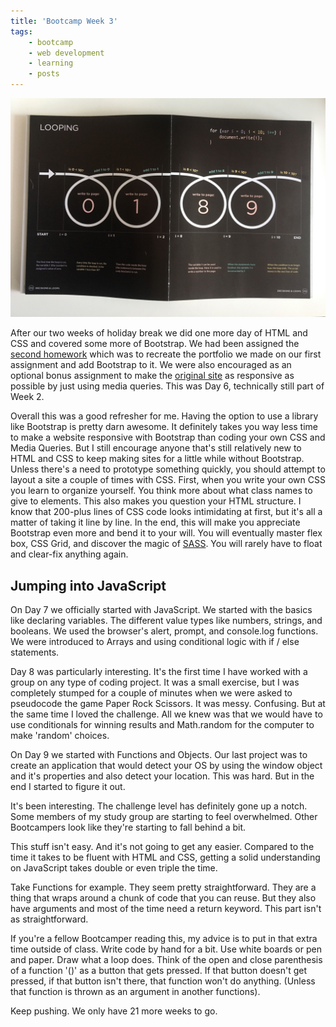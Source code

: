 ```yaml
---
title: 'Bootcamp Week 3'
tags: 
    - bootcamp
    - web development
    - learning
    - posts
---
```


<img src="../images/loops.jpg" alt="visualization of a for loop"> 

After our two weeks of holiday break we did one more day of HTML and CSS and covered some more of Bootstrap. We had been assigned the [second homework](https://github.com/yarocruz/responsive-portfolio) which was to recreate the portfolio we made on our first assignment and add Bootstrap to it. We were also encouraged as an optional bonus assignment to make the [original site](https://github.com/yarocruz/portfolio) as responsive as possible by just using media queries. This was Day 6, technically still part of Week 2.

Overall this was a good refresher for me. Having the option to use a library like Bootstrap is pretty darn awesome. It definitely takes you way less time to make a website responsive with Bootstrap than coding your own CSS and Media Queries. But I still encourage anyone that's still relatively new to HTML and CSS to keep making sites for a little while without Bootstrap. Unless there's a need to prototype something quickly, you should attempt to layout a site a couple of times with CSS. First, when you write your own CSS you learn to organize yourself. You think more about what class names to give to elements. This also makes you question your HTML structure. I know that 200-plus lines of CSS code looks intimidating at first, but it's all a matter of taking it line by line. In the end, this will make you appreciate Bootstrap even more and bend it to your will. You will eventually master flex box, CSS Grid, and discover the magic of [SASS](https://sass-lang.com/). You will rarely have to float and clear-fix anything again.

## Jumping into JavaScript

On Day 7 we officially started with JavaScript. We started with the basics like declaring variables. The different value types like numbers, strings, and booleans. We used the browser's alert, prompt, and console.log functions. We were introduced to Arrays and using conditional logic with if / else statements.  

Day 8 was particularly interesting. It's the first time I have worked with a group on any type of coding project. It was a small exercise, but I was completely stumped for a couple of minutes when we were asked to pseudocode the game Paper Rock Scissors. It was messy. Confusing. But at the same time I loved the challenge. All we knew was that we would have to use conditionals for winning results and Math.random for the computer to make 'random' choices.

On Day 9 we started with Functions and Objects. Our last project was to create an application that would detect your OS by using the window object and it's properties and also detect your location. This was hard. But in the end I started to figure it out.

It's been interesting. The challenge level has definitely gone up a notch. Some members of my study group are starting to feel overwhelmed. Other Bootcampers look like they're starting to fall behind a bit. 

This stuff isn't easy. And it's not going to get any easier. Compared to the time it takes to be fluent with HTML and CSS, getting a solid understanding on JavaScript takes double or even triple the time. 

Take Functions for example. They seem pretty straightforward. They are a thing that wraps around a chunk of code that you can reuse. But they also have arguments and most of the time need a return keyword. This part isn't as straightforward. 

If you're a fellow Bootcamper reading this, my advice is to put in that extra time outside of class. Write code by hand for a bit. Use white boards or pen and paper. Draw what a loop does. Think of the open and close parenthesis of a function '()' as a button that gets pressed. If that button doesn't get pressed, if that button isn't there, that function won't do anything. (Unless that function is thrown as an argument in another functions). 

Keep pushing. We only have 21 more weeks to go.